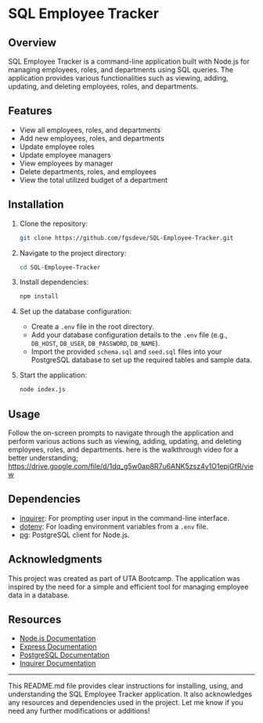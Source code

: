 # SQL Employee Tracker

## Overview

SQL Employee Tracker is a command-line application built with Node.js for managing employees, roles, and departments using SQL queries. The application provides various functionalities such as viewing, adding, updating, and deleting employees, roles, and departments.

## Features

- View all employees, roles, and departments
- Add new employees, roles, and departments
- Update employee roles
- Update employee managers
- View employees by manager
- Delete departments, roles, and employees
- View the total utilized budget of a department

## Installation

1. Clone the repository:
   ```bash
   git clone https://github.com/fgsdeve/SQL-Employee-Tracker.git
   ```
2. Navigate to the project directory:
   ```bash
   cd SQL-Employee-Tracker
   ```
3. Install dependencies:
   ```bash
   npm install
   ```
4. Set up the database configuration:
   - Create a `.env` file in the root directory.
   - Add your database configuration details to the `.env` file (e.g., `DB_HOST`, `DB_USER`, `DB_PASSWORD`, `DB_NAME`).
   - Import the provided `schema.sql` and `seed.sql` files into your PostgreSQL database to set up the required tables and sample data.

5. Start the application:
   ```bash
   node index.js
   ```

## Usage

Follow the on-screen prompts to navigate through the application and perform various actions such as viewing, adding, updating, and deleting employees, roles, and departments.
here is the walkthrough video for a better understanding; https://drive.google.com/file/d/1dq_g5w0ap8R7u6ANK5zsz4y1O1epjGfR/view

## Dependencies

- [inquirer](https://www.npmjs.com/package/inquirer): For prompting user input in the command-line interface.
- [dotenv](https://www.npmjs.com/package/dotenv): For loading environment variables from a `.env` file.
- [pg](https://www.npmjs.com/package/pg): PostgreSQL client for Node.js.

## Acknowledgments

This project was created as part of UTA Bootcamp.
The application was inspired by the need for a simple and efficient tool for managing employee data in a database.

## Resources

- [Node.js Documentation](https://nodejs.org/en/docs/)
- [Express Documentation](https://expressjs.com/en/api.html)
- [PostgreSQL Documentation](https://www.postgresql.org/docs/)
- [Inquirer Documentation](https://www.npmjs.com/package/inquirer)

---

This README.md file provides clear instructions for installing, using, and understanding the SQL Employee Tracker application. It also acknowledges any resources and dependencies used in the project. Let me know if you need any further modifications or additions!
